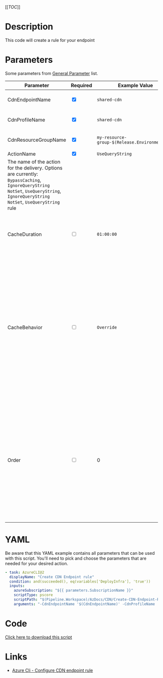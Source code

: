 [[_TOC_]]

# Description

This code will create a rule for your endpoint

# Parameters

Some parameters from [General Parameter](/Azure/Azure-CLI-Snippets) list.

| Parameter                                         | Required                        | Example Value                                  | Description                                                                                                                                                                                                               |
| ------------------------------------------------- | ------------------------------- | ---------------------------------------------- | ------------------------------------------------------------------------------------------------------------------------------------------------------------------------------------------------------------------------- |
| CdnEndpointName                                    | <input type="checkbox" checked> | `shared-cdn`                                   | The name of the cdn endpoint.                                                                                                                                                       |
| CdnProfileName                                     | <input type="checkbox" checked> | `shared-cdn`                                   | The name of the cdn profile name.                                                                                                                                   |
| CdnResourceGroupName                                  | <input type="checkbox" checked> | `my-resource-group-$(Release.EnvironmentName`  | The name of the resource group.                                                                                                                                   |
| ActionName                                         | <input type="checkbox" checked> | `UseQueryString`                | 
The name of the action for the delivery. Options are currently: `BypassCaching`, `IgnoreQueryString` `NotSet`, `UseQueryString`, `IgnoreQueryString` `NotSet`, `UseQueryString`   rule                                                                                                                                |
| CacheDuration                                      | <input type="checkbox">         | `01:00:00`                                     | The duration for which the content needs to be cached. Allowed format is [d.]hh:mm:ss.                                                                                                                 |
| CacheBehavior                                      | <input type="checkbox">         | `Override`                | The host header value sent to the origin with each request. If you leave this blank, the request hostname determines this value. Azure CDN origins, such as Web Apps, Blob Storage, and Cloud Services, require this host header value to match the origin hostname by default.                                                                                                                                |
| Order                                              | <input type="checkbox">         | 0 | The order in which the rules are applied for the endpoint. Possible values {0,1,2,3,………}. A rule with a lower order will be applied before one with a higher order. Rule with order 0 is a special rule. It does not require any condition and actions listed in it will always be applied                                                                                                                               |

# YAML

Be aware that this YAML example contains all parameters that can be used with this script. You'll need to pick and choose the parameters that are needed for your desired action.

```yaml
- task: AzureCLI@2
  displayName: "Create CDN Endpoint rule"
  condition: and(succeeded(), eq(variables['DeployInfra'], 'true'))
  inputs:
    azureSubscription: "${{ parameters.SubscriptionName }}"
    scriptType: pscore
    scriptPath: "$(Pipeline.Workspace)/AzDocs/CDN/Create-CDN-Endpoint-Rule.ps1"
    arguments: "-CdnEndpointName '$(CdnEndpointName)' -CdnProfileName '$(CdnProfileName)' -CdnResourceGroupName '$(CdnResourceGroupName)' -ActionName '$(ActionName)' -CacheDuration '$(CacheDuration)' -Order '$(Order)'"
```

# Code

[Click here to download this script](../../../../src/CDN/CDN/Create-CDN-Endpoint-Rule.ps1)

# Links

- [Azure Cli - Configure CDN endpoint rule](https://docs.microsoft.com/nl-nl/cli/azure/cdn/endpoint/rule?view=azure-cli-latest)
